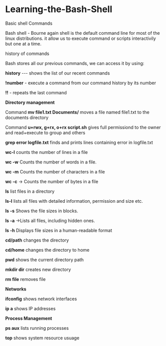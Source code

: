 # Learning-the-Bash-Shell
Basic shell Commands

Bash shell - Bourne again shell is the default command line for most of the linux distributions. it allow us to execute command or scripts interactivily but one at a time.  


history of commands

Bash stores all our previous commands, we can access it by using:

**history** --- shows the list of our recent commands

**!number** - execute a command from our command history by its number

**!!** - repeats the last command



**Directory management**

Command **mv file1.txt Documents/** moves a file named file1.txt to the documents directory 

Command **u+rwx, g+rx, o+rx script.sh** gives full permissiond to the owner and read+execute to group and others

**grep error logfile.txt** finds and prints lines containing error in logfile.txt

**wc-l** counts the number of lines in a file

**wc -w** Counts the number of words in a file.

**wc -m** Counts the number of characters in a file

**wc -c** → Counts the number of bytes in a file

**ls** list files in a directory 

**ls-l** lists all files with detailed information, permission and size etc.

**ls -s** Shows the file sizes in blocks.

**ls -a** →Lists all files, including hidden ones.

**ls -h** Displays file sizes in a human-readable format

**cd/path** changes the directory

**cd/home** changes the directory to home

**pwd** shows the current directory path

**mkdir dir** creates new directory

**rm file** removes file


**Networks**

**ifconfig** shows network interfaces

**ip a** shows IP addresses


**Process Management**

**ps aux** lists running processes

**top** shows system resource usuage 



















